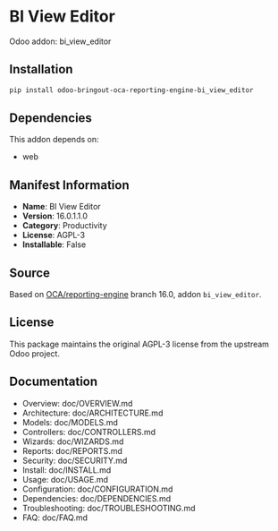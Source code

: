 # BI View Editor

Odoo addon: bi_view_editor

## Installation

```bash
pip install odoo-bringout-oca-reporting-engine-bi_view_editor
```

## Dependencies

This addon depends on:
- web

## Manifest Information

- **Name**: BI View Editor
- **Version**: 16.0.1.1.0
- **Category**: Productivity
- **License**: AGPL-3
- **Installable**: False

## Source

Based on [OCA/reporting-engine](https://github.com/OCA/reporting-engine) branch 16.0, addon `bi_view_editor`.

## License

This package maintains the original AGPL-3 license from the upstream Odoo project.

## Documentation

- Overview: doc/OVERVIEW.md
- Architecture: doc/ARCHITECTURE.md
- Models: doc/MODELS.md
- Controllers: doc/CONTROLLERS.md
- Wizards: doc/WIZARDS.md
- Reports: doc/REPORTS.md
- Security: doc/SECURITY.md
- Install: doc/INSTALL.md
- Usage: doc/USAGE.md
- Configuration: doc/CONFIGURATION.md
- Dependencies: doc/DEPENDENCIES.md
- Troubleshooting: doc/TROUBLESHOOTING.md
- FAQ: doc/FAQ.md
